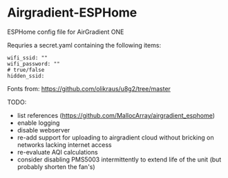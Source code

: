 # Airgradient-ESPHome
ESPHome config file for AirGradient ONE

Requries a secret.yaml containing the following items:
```
wifi_ssid: ""
wifi_password: ""
# true/false
hidden_ssid:
```

Fonts from:
https://github.com/olikraus/u8g2/tree/master

TODO:
* list references (https://github.com/MallocArray/airgradient_esphome)
* enable logging
* disable webserver
* re-add support for uploading to airgradient cloud without bricking on networks lacking internet access
* re-evaluate AQI calculations
* consider disabling PMS5003 intermittently to extend life of the unit (but probably shorten the fan's)
